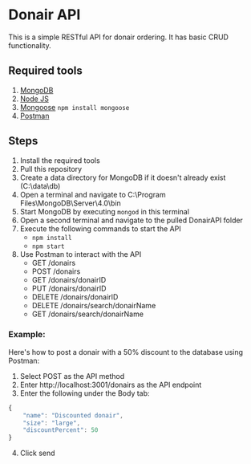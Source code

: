 # Donair API
This is a simple RESTful API for donair ordering. It has basic CRUD functionality. 

## Required tools
1. [MongoDB](https://www.mongodb.com/download-center)
2. [Node JS](https://nodejs.org/en/download/)
3. [Mongoose](https://mongoosejs.com/docs/index.html) ```npm install mongoose```
4. [Postman](https://www.getpostman.com)

## Steps
1. Install the required tools
2. Pull this repository
3. Create a data directory for MongoDB if it doesn't already exist (C:\data\db)
4. Open a terminal and navigate to C:\Program Files\MongoDB\Server\4.0\bin 
5. Start MongoDB by executing ```mongod``` in this terminal
6. Open a second terminal and navigate to the pulled DonairAPI folder
7. Execute the following commands to start the API
   - ```npm install```
   - ```npm start```
8. Use Postman to interact with the API
   - GET /donairs
   - POST /donairs
   - GET /donairs/donairID
   - PUT /donairs/donairID
   - DELETE /donairs/donairID
   - DELETE /donairs/search/donairName
   - GET /donairs/search/donairName

### Example:
Here's how to post a donair with a 50% discount to the database using Postman:
1. Select POST as the API method
2. Enter http://localhost:3001/donairs as the API endpoint
3. Enter the following under the Body tab:
```javascript
{
	"name": "Discounted donair",
	"size": "large",
	"discountPercent": 50
}
```
4. Click send
